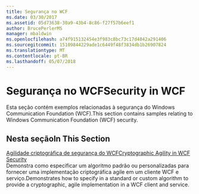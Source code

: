 ```yaml
---
title: Segurança no WCF
ms.date: 03/30/2017
ms.assetid: 05d73638-30a9-43b4-8c86-f27f57b6eef1
author: BrucePerlerMS
manager: mbaldwin
ms.openlocfilehash: a74f915132454e3f983c8bc73c17d4842a291406
ms.sourcegitcommit: 15109844229ade1c6449f48f3834db1b26907824
ms.translationtype: MT
ms.contentlocale: pt-BR
ms.lasthandoff: 05/07/2018
---
```

# <a name="security-in-wcf"></a><span data-ttu-id="507c4-102">Segurança no WCF</span><span class="sxs-lookup"><span data-stu-id="507c4-102">Security in WCF</span></span>
<span data-ttu-id="507c4-103">Esta seção contém exemplos relacionadas à segurança do Windows Communication Foundation (WCF).</span><span class="sxs-lookup"><span data-stu-id="507c4-103">This section contains samples relating to Windows Communication Foundation (WCF) security.</span></span>  
  
## <a name="in-this-section"></a><span data-ttu-id="507c4-104">Nesta seção</span><span class="sxs-lookup"><span data-stu-id="507c4-104">In This Section</span></span>  
 [<span data-ttu-id="507c4-105">Agilidade criptográfica de segurança do WCF</span><span class="sxs-lookup"><span data-stu-id="507c4-105">Cryptographic Agility in WCF Security</span></span>](../../../../docs/framework/wcf/samples/cryptographic-agility-in-wcf-security.md)  
 <span data-ttu-id="507c4-106">Demonstra como especificar um algoritmo padrão ou personalizadas para fornecer uma implementação criptográfica agile em um cliente WCF e serviço.</span><span class="sxs-lookup"><span data-stu-id="507c4-106">Demonstrates how to specify in a standard or custom algorithm to provide a cryptographic, agile implementation in a WCF client and service.</span></span>
